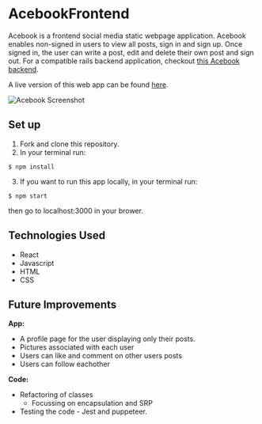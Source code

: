# AcebookFrontend
Acebook is a frontend social media static webpage application. Acebook enables non-signed in users to view all posts, sign in and sign up. Once signed in, the user can write a post, edit and delete their own post and sign out.
For a compatible rails backend application, checkout [this Acebook backend](https://github.com/dan-holmes/acebook-District-13).

A live version of this web app can be found [here](https://acebook-frontend-six.vercel.app/).

![Acebook Screenshot](https://i.imgur.com/91ZFzVb.png)

## Set up
1) Fork and clone this repository.
2) In your terminal run:
```
$ npm install
```
3) If you want to run this app locally, in your terminal run:
```
$ npm start
```
then go to localhost:3000 in your brower.


## Technologies Used
- React 
- Javascript
- HTML
- CSS

## Future Improvements
**App:**
- A profile page for the user displaying only their posts.
- Pictures associated with each user
- Users can like and comment on other users posts
- Users can follow eachother

**Code:**
- Refactoring of classes 
  - Focussing on encapsulation and SRP
- Testing the code - Jest and puppeteer.
